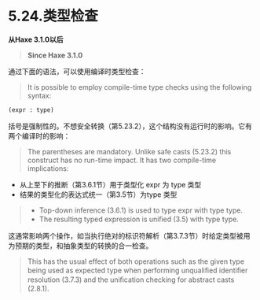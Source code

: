 # 5.24.类型检查

**从Haxe 3.1.0以后**

> **Since Haxe 3.1.0**

通过下面的语法，可以使用编译时类型检查：

> It is possible to employ compile-time type checks using the following syntax:

```haxe
(expr : type) 
```

括号是强制性的。不想安全转换（第5.23.2），这个结构没有运行时的影响。它有两个编译时的影响：

> The parentheses are mandatory. Unlike safe casts (5.23.2) this construct has no run-time impact. It has two compile-time implications:

- 从上至下的推断（第3.6.1节）用于类型化 expr 为 type 类型
- 结果的类型化的表达式统一（第3.5节）为type 类型

> - Top-down inference (3.6.1) is used to type expr with type type.
> - The resulting typed expression is uniﬁed (3.5) with type type.

这通常影响两个操作，如当执行绝对的标识符解析（第3.7.3节）时给定类型被用为预期的类型，和抽象类型的转换的合一检查。

> This has the usual effect of both operations such as the given type being used as expected type when performing unqualiﬁed identiﬁer resolution (3.7.3) and the uniﬁcation checking for abstract casts (2.8.1).